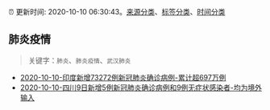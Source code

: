 :alarm_clock: 更新时间: 2020-10-10 06:30:43。[来源分类](../README.md)、[标签分类](../TAGS.md)、[时间分类](../TIMELINE.md)

## 肺炎疫情


> 关键字：`肺炎`、`肺炎疫情`、`武汉肺炎`



- [2020-10-10-印度新增73272例新冠肺炎确诊病例-累计超697万例](http://app.cctv.com/special/cportal/detail/arti/index.html?id=ArtickAelbeNbFaKDrYr8akG201010&isfromapp=1) 
- [2020-10-10-四川9日新增5例新冠肺炎确诊病例和9例无症状感染者-均为境外输入](http://app.cctv.com/special/cportal/detail/arti/index.html?id=Arti64KX6T5DgfIGRL2VKXhN201010&isfromapp=1) 